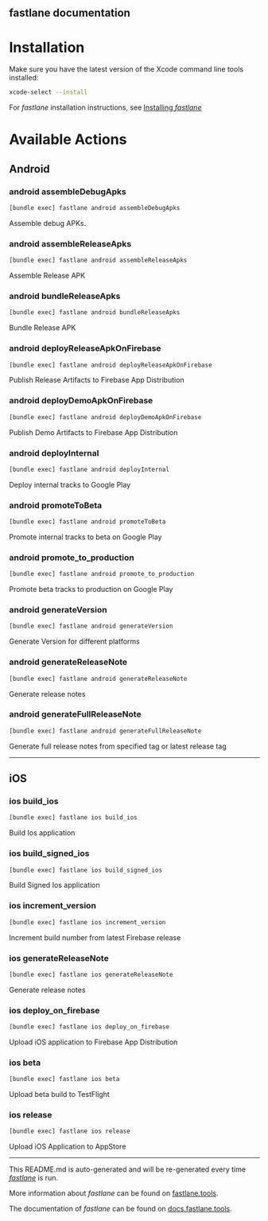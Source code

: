 fastlane documentation
----

# Installation

Make sure you have the latest version of the Xcode command line tools installed:

```sh
xcode-select --install
```

For _fastlane_ installation instructions, see [Installing _fastlane_](https://docs.fastlane.tools/#installing-fastlane)

# Available Actions

## Android

### android assembleDebugApks

```sh
[bundle exec] fastlane android assembleDebugApks
```

Assemble debug APKs.

### android assembleReleaseApks

```sh
[bundle exec] fastlane android assembleReleaseApks
```

Assemble Release APK

### android bundleReleaseApks

```sh
[bundle exec] fastlane android bundleReleaseApks
```

Bundle Release APK

### android deployReleaseApkOnFirebase

```sh
[bundle exec] fastlane android deployReleaseApkOnFirebase
```

Publish Release Artifacts to Firebase App Distribution

### android deployDemoApkOnFirebase

```sh
[bundle exec] fastlane android deployDemoApkOnFirebase
```

Publish Demo Artifacts to Firebase App Distribution

### android deployInternal

```sh
[bundle exec] fastlane android deployInternal
```

Deploy internal tracks to Google Play

### android promoteToBeta

```sh
[bundle exec] fastlane android promoteToBeta
```

Promote internal tracks to beta on Google Play

### android promote_to_production

```sh
[bundle exec] fastlane android promote_to_production
```

Promote beta tracks to production on Google Play

### android generateVersion

```sh
[bundle exec] fastlane android generateVersion
```

Generate Version for different platforms

### android generateReleaseNote

```sh
[bundle exec] fastlane android generateReleaseNote
```

Generate release notes

### android generateFullReleaseNote

```sh
[bundle exec] fastlane android generateFullReleaseNote
```

Generate full release notes from specified tag or latest release tag

----


## iOS

### ios build_ios

```sh
[bundle exec] fastlane ios build_ios
```

Build Ios application

### ios build_signed_ios

```sh
[bundle exec] fastlane ios build_signed_ios
```

Build Signed Ios application

### ios increment_version

```sh
[bundle exec] fastlane ios increment_version
```

Increment build number from latest Firebase release

### ios generateReleaseNote

```sh
[bundle exec] fastlane ios generateReleaseNote
```

Generate release notes

### ios deploy_on_firebase

```sh
[bundle exec] fastlane ios deploy_on_firebase
```

Upload iOS application to Firebase App Distribution

### ios beta

```sh
[bundle exec] fastlane ios beta
```

Upload beta build to TestFlight

### ios release

```sh
[bundle exec] fastlane ios release
```

Upload iOS Application to AppStore

----

This README.md is auto-generated and will be re-generated every time [_fastlane_](https://fastlane.tools) is run.

More information about _fastlane_ can be found on [fastlane.tools](https://fastlane.tools).

The documentation of _fastlane_ can be found on [docs.fastlane.tools](https://docs.fastlane.tools).
